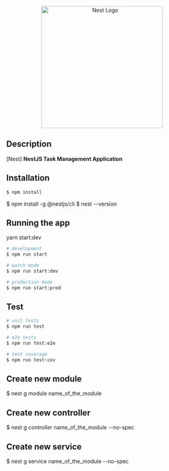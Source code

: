 <p align="center">
  <a href="http://nestjs.com/" target="blank"><img src="https://nestjs.com/img/logo_text.svg" width="320" alt="Nest Logo" /></a>
</p>

[circleci-image]: https://img.shields.io/circleci/build/github/nestjs/nest/master?token=abc123def456
[circleci-url]: https://circleci.com/gh/nestjs/nest

## Description

[Nest] **NestJS Task Management Application**

## Installation

```bash
$ npm install
```
$ npm install -g @nestjs/cli
$ nest --version


## Running the app

yarn start:dev

```bash
# development
$ npm run start

# watch mode
$ npm run start:dev

# production mode
$ npm run start:prod
```

## Test

```bash
# unit tests
$ npm run test

# e2e tests
$ npm run test:e2e

# test coverage
$ npm run test:cov
```

## Create new module

$ nest g module name_of_the_module

## Create new controller

$ nest g controller name_of_the_module --no-spec

## Create new service

$ nest g service name_of_the_module --no-spec
